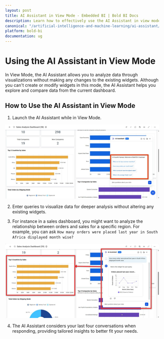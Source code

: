 ```yaml
---
layout: post
title: AI Assistant in View Mode - Embedded BI | Bold BI Docs
description: Learn how to effectively use the AI Assistant in view mode, including various use cases that enhance your data visualization experience.
canonical: "/artificial-intelligence-and-machine-learning/ai-assistant/ai-assistant-view-mode/"
platform: bold-bi
documentation: ug
---
```


# Using the AI Assistant in View Mode

In View Mode, the AI Assistant allows you to analyze data through visualizations without making any changes to the existing widgets. Although you can't create or modify widgets in this mode, the AI Assistant helps you explore and compare data from the current dashboard.

## How to Use the AI Assistant in View Mode

1. Launch the AI Assistant while in View Mode.

![AI-Assistant-ViewMode](/static/assets/artificial-intelligence-and-machine-learning/images/ai-assistant/relevant-question-view.png)

2. Enter queries to visualize data for deeper analysis without altering any existing widgets.

3. For instance in a sales dashboard, you might want to analyze the relationship between orders and sales for a specific region. For example, you can ask `How many orders were placed last year in South Africa displayed month wise?`

![AI-Assistant-Query-ViewMode](/static/assets/artificial-intelligence-and-machine-learning/images/ai-assistant/query-view.png)

4. The AI Assistant considers your last four conversations when responding, providing tailored insights to better fit your needs.